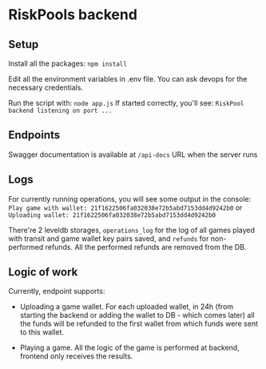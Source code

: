 # RiskPools backend

## Setup
Install all the packages:
```npm install```

Edit all the environment variables in .env file. You can ask devops for the necessary credentials.

Run the script with:
```node app.js```
If started correctly, you'll see: `RiskPool backend listening on port ...`

## Endpoints
Swagger documentation is available at `/api-docs` URL when the server runs

## Logs
For currently running operations, you will see some output in the console:
```Play game with wallet: 21f1622506fa032038e72b5abd7153dd4d9242b0```
or 
```Uploading wallet: 21f1622506fa032038e72b5abd7153dd4d9242b0```

There're 2 leveldb storages, `operations_log` for the log of all games played with transit and game wallet key pairs saved, and `refunds` for non-performed refunds. All the performed refunds are removed from the DB.

## Logic of work
Currently, endpoint supports:

- Uploading a game wallet. For each uploaded wallet, in 24h (from starting the backend or adding the wallet to DB - which comes later) all the funds will be refunded to the first wallet from which funds were sent to this wallet.

- Playing a game. All the logic of the game is performed at backend, frontend only receives the results.